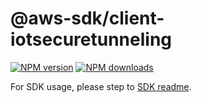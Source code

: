 # @aws-sdk/client-iotsecuretunneling

[![NPM version](https://img.shields.io/npm/v/@aws-sdk/client-iotsecuretunneling/rc.svg)](https://www.npmjs.com/package/@aws-sdk/client-iotsecuretunneling)
[![NPM downloads](https://img.shields.io/npm/dm/@aws-sdk/client-iotsecuretunneling.svg)](https://www.npmjs.com/package/@aws-sdk/client-iotsecuretunneling)

For SDK usage, please step to [SDK readme](https://github.com/aws/aws-sdk-js-v3).
